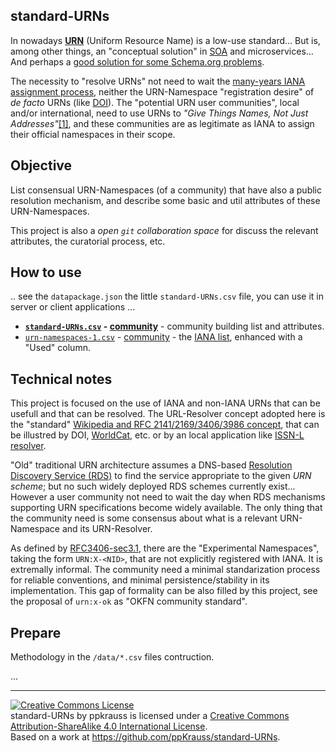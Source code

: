 standard-URNs
-------------

In nowadays [**URN**](https://en.wikipedia.org/wiki/Uniform_resource_name) (Uniform Resource Name) is a low-use standard... But is,  among other things, an "conceptual solution" in [SOA](https://en.wikipedia.org/wiki/Service-oriented_architecture) and microservices... And perhaps a [good solution for some Schema.org problems](https://github.com/schemaorg/schemaorg/issues/405).

The necessity to "resolve URNs" not need to wait the [many-years IANA assignment process](http://www.iana.org/assignments/urn-namespaces), neither the URN-Namespace "registration desire" of *de facto* URNs (like [DOI](https://en.wikipedia.org/wiki/Digital_object_identifier)). The "potential URN user communities", local and/or international, need to use URNs to *"Give Things Names, Not Just Addresses"*[[1]](http://www.persid.org/initiative.html), and these communities are as legitimate as IANA to assign their official namespaces in their scope.

## Objective ##
List consensual URN-Namespaces (of a community) that have also a public resolution mechanism, and describe some basic and util attributes of these URN-Namespaces.

This project is also a *open `git` collaboration space* for discuss the relevant attributes, the curatorial process, etc.
## How to use ##
.. see the `datapackage.json` the little `standard-URNs.csv` file, you can use it in server or client applications ...

* **[`standard-URNs.csv`](data/standard-URNs.csv) -  [community](https://docs.google.com/spreadsheets/d/1UuzXGcsGAn9UBYstmUvlaDHmNYo_-vxgvXC-dev_bFU/edit?usp=sharing)** - community building list and attributes.
* [`urn-namespaces-1.csv`](data/urn-namespaces-1.csv) - [community](https://docs.google.com/spreadsheets/d/1u_Few2f6XcNjY67qGGJ934SAYqLqP-0-y-tVfDAjrGw/edit?usp=sharing) - the [IANA list](http://www.iana.org/assignments/urn-namespaces/urn-namespaces-1.csv), enhanced with a "Used" column.

## Technical notes ##
This project is focused on the use of IANA and non-IANA URNs that can be usefull and that can be resolved. The URL-Resolver concept adopted here is the "standard" [Wikipedia and RFC 2141/2169/3406/3986 concept](https://en.wikipedia.org/wiki/Uniform_resource_name#Resolvers), that can be illustred by DOI, [WorldCat](http://www.worldcat.org/xissn/titlehistory), etc. or by an local application like [ISSN-L resolver](https://github.com/okfn-brasil/ISSN-L-Resolver).

"Old" traditional URN architecture assumes a DNS-based [Resolution Discovery Service (RDS)](https://tools.ietf.org/html/rfc2276) to find the service appropriate to the given *URN scheme*; but no such widely deployed RDS schemes currently exist... However a user community not need to wait the day when RDS mechanisms supporting URN specifications become widely available. The only thing that the community need is some consensus about what is a relevant URN-Namespace and its URN-Resolver.

As defined by [RFC3406-sec3.1](http://tools.ietf.org/html/rfc3406#section-3.1), there are the "Experimental Namespaces", taking the form `URN:X-<NID>`, that are not explicitly registered with IANA. It is extremally informal. The community need a minimal standarization process for reliable conventions, and minimal persistence/stability in its implementation.  This gap of formality can be also filled by this project, see the proposal of `urn:x-ok` as "OKFN community standard".

## Prepare ##
Methodology in the `/data/*.csv` files contruction.
 
...

----

<a rel="license" href="http://creativecommons.org/licenses/by-sa/4.0/"><img alt="Creative Commons License" style="border-width:0" src="https://i.creativecommons.org/l/by-sa/4.0/88x31.png" /></a><br /><span xmlns:dct="http://purl.org/dc/terms/" property="dct:title">standard-URNs</span> by <span xmlns:cc="http://creativecommons.org/ns#" property="cc:attributionName">ppkrauss</span> is licensed under a <a rel="license" href="http://creativecommons.org/licenses/by-sa/4.0/">Creative Commons Attribution-ShareAlike 4.0 International License</a>.<br />Based on a work at <a xmlns:dct="http://purl.org/dc/terms/" href="https://github.com/ppKrauss/standard-URNs" rel="dct:source">https://github.com/ppKrauss/standard-URNs</a>.
